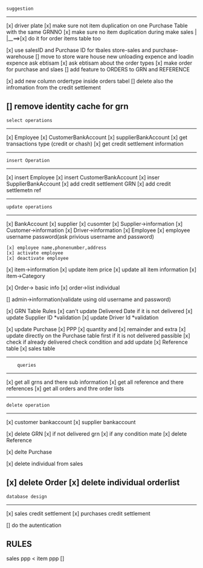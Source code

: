     suggestion
------------------
[x] driver plate
[x] make sure not item duplication on one Purchase Table
    with the same GRNNO
[x] make sure no item duplication during make sales
        |
        |__==>[x] do it for order items table too

[x] use salesID and Purchase ID for tbales store-sales and purchase-warehouse
[] move to store ware house new unloading expence and loadin expence ask ebtisam
[x] ask ebtisam about the order types
    [x] make order for purchase and slaes
[] add feature to ORDERS to GRN and REFERENCE

[x] add new column ordertype inside orders tabel
[] delete also the infromation from the credit settlement

[] remove identity cache for grn
-------------------------
    select operations
-------------------------
[x] Employee
[x] CustomerBankAccount
[x] supplierBankAccount
[x] get transactions type (credit or chash)
[x] get credit settlement information


-----------------------------
    insert Operation
-----------------------------
[x] insert Employee
[x] insert CustomerBankAccount
[x] inser SupplierBankAccount
[x] add credit settlement GRN
[x] add credit settlemetn ref
 
------------------------------
    update operations
------------------------------
[x] BankAccount
    [x] supplier
    [x] cusomter
[x] Supplier->information
[x] Customer->information
[x] Driver->information
[x] Employee
    [x] employee username password(ask privious username and password)

    [x] employee name,phonenumber,address
    [x] activate employee
    [x] deactivate employee
[x] item->information
    [x] update item price
    [x] update all item information
[x] item->Category

[x] Order-> basic info
[x] order->list individual

[] admin->information(validate using old username and password)

[x] GRN Table
    Rules
        [x] can't update Delivered Date if it is not delivered
        [x] update Supplier ID *validation
        [x] update Driver Id *validation

[x] update Purchase
    [x] PPP
    [x] quantity and
    [x] remainder and extra
        [x] update directly on the Purchase table first if it is not delivered passible
        [x] check if already delivered check condition and add update
[x] Reference table
[x] sales table


----------------------------
        queries
----------------------------
[x] get all grns and there sub information
[x] get all reference and there references
[x] get all orders and thre order lists

------------------------------
    delete operation
------------------------------
[x] customer bankaccount
[x] supplier bankaccount

[x] delete GRN
    [x] if not delivered grn
    [x] if any condition mate
[x] delete Reference

[x] delte Purchase

[x] delete individual from sales

[x] delete Order
[x] delete individual orderlist
--------------------
    database design
--------------------
[x] sales credit settlement
[x] purchases credit settlement

[] do the autentication

RULES
----------
sales ppp < item ppp [] 


